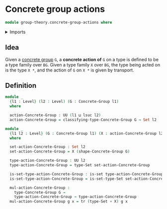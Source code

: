 # Concrete group actions

```agda
module group-theory.concrete-group-actions where
```

<details><summary>Imports</summary>

```agda
open import foundation.function-types
open import foundation.sets
open import foundation.transport-along-identifications
open import foundation.universe-levels

open import group-theory.concrete-groups
```

</details>

## Idea

Given a [concrete group](group-theory.concrete-groups.md) `G`, a **concrete
action of** `G` on a type is defined to be a type family over `BG`. Given a type
family `X` over `BG`, the type being acted on is the type `X *`, and the action
of `G` on `X *` is given by transport.

## Definition

```agda
module _
  {l1 : Level} (l2 : Level) (G : Concrete-Group l1)
  where

  action-Concrete-Group : UU (l1 ⊔ lsuc l2)
  action-Concrete-Group = classifying-type-Concrete-Group G → Set l2

module _
  {l1 l2 : Level} (G : Concrete-Group l1) (X : action-Concrete-Group l2 G)
  where

  set-action-Concrete-Group : Set l2
  set-action-Concrete-Group = X (shape-Concrete-Group G)

  type-action-Concrete-Group : UU l2
  type-action-Concrete-Group = type-Set set-action-Concrete-Group

  is-set-type-action-Concrete-Group : is-set type-action-Concrete-Group
  is-set-type-action-Concrete-Group = is-set-type-Set set-action-Concrete-Group

  mul-action-Concrete-Group :
    type-Concrete-Group G →
    type-action-Concrete-Group → type-action-Concrete-Group
  mul-action-Concrete-Group g x = tr (type-Set ∘ X) g x
```
